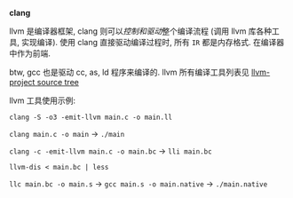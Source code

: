 **clang**

llvm 是编译器框架, clang 则可以*控制和驱动*整个编译流程 (调用 llvm 库各种工具, 实现编译). 使用 clang 直接驱动编译过程时, 所有 `IR` 都是内存格式. 在编译器中作为前端. 

btw, gcc 也是驱动 cc, as, ld 程序来编译的. llvm 所有编译工具列表见 [llvm-project source tree](llvm-project%20source%20tree.md)

llvm 工具使用示例:

`clang -S -o3 -emit-llvm main.c -o main.ll`

`clang main.c -o main` -> `./main`

`clang -c -emit-llvm main.c -o main.bc` -> `lli main.bc`

`llvm-dis < main.bc | less`

`llc main.bc -o main.s` -> `gcc main.s -o main.native` -> `./main.native`
